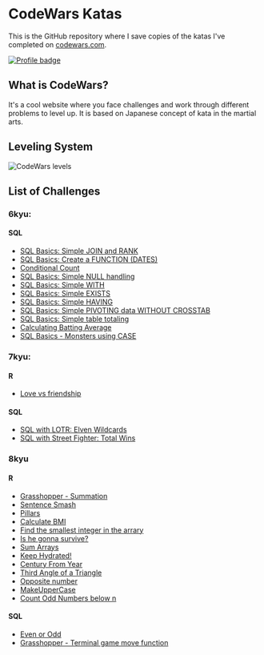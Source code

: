 # CodeWars Katas

This is the GitHub repository where I save copies of the katas I've completed on
[codewars.com](https://www.codewars.com/).

[![Profile badge](https://www.codewars.com/users/BRSRKR/badges/large)](https://www.codewars.com/users/BRSRKR)

## What is CodeWars?

It's a cool website where you face challenges and work through different problems to level up. It is based on Japanese concept of kata in the martial arts.

## Leveling System

![CodeWars levels](https://i.imgur.com/Vm77XMv.png)

## List of Challenges

### 6kyu:

#### SQL
* [SQL Basics: Simple JOIN and RANK](https://github.com/BRSRKR/CodeWars-Katas/blob/master/SQL/6kyu%20-%20SQL%20Basics:%20Simple%20JOIN%20and%20RANK)
* [SQL Basics: Create a FUNCTION (DATES)](https://github.com/BRSRKR/CodeWars-Katas/blob/master/SQL/6kyu%20-%20SQL%20Basics:%20Create%20a%20FUNCTION%20(DATES))
* [Conditional Count](https://github.com/BRSRKR/CodeWars-Katas/blob/master/SQL/6kyu%20-%20Conditional%20Count)
* [SQL Basics: Simple NULL handling](https://github.com/BRSRKR/CodeWars-Katas/blob/master/SQL/6kyu%20-%20SQL%20Basics:%20Simple%20NULL%20handling)
* [SQL Basics: Simple WITH](https://github.com/BRSRKR/CodeWars-Katas/blob/master/SQL/6kyu%20-%20SQL%20Basics:%20Simple%20WITH)
* [SQL Basics: Simple EXISTS](https://github.com/BRSRKR/CodeWars-Katas/blob/master/SQL/6kyu%20-%20SQL%20Basics:%20Simple%20EXISTS)
* [SQL Basics: Simple HAVING](https://github.com/BRSRKR/CodeWars-Katas/blob/master/SQL/6kyu%20-%20SQL%20Basics:%20Simple%20HAVING)
* [ SQL Basics: Simple PIVOTING data WITHOUT CROSSTAB](https://github.com/BRSRKR/CodeWars-Katas/blob/master/SQL/6kyu%20-%20SQL%20Basics:%20Simple%20PIVOTING%20data%20WITHOUT%20CROSSTAB)
* [SQL Basics: Simple table totaling](https://github.com/BRSRKR/CodeWars-Katas/blob/master/SQL/6kyu%20-%20SQL%20Basics:%20Simple%20table%20totaling)
* [Calculating Batting Average](https://github.com/BRSRKR/CodeWars-Katas/blob/master/SQL/6kyu%20-%20Calculating%20Batting%20Average)
* [SQL Basics - Monsters using CASE](https://github.com/BRSRKR/CodeWars-Katas/blob/master/SQL/6kyu%20-%20SQL%20Basics%20-%20Monsters%20using%20CASE)


### 7kyu:

#### R
* [Love vs friendship](https://github.com/BRSRKR/CodeWars-Katas/blob/master/R/7kyu%20-%20Love%20vs%20friendship)
#### SQL
* [SQL with LOTR: Elven Wildcards](https://github.com/BRSRKR/CodeWars-Katas/blob/master/SQL/7kyu%20-%20SQL%20with%20LOTR:%20Elven%20Wildcards)
* [SQL with Street Fighter: Total Wins](https://github.com/BRSRKR/CodeWars-Katas/blob/master/SQL/7kyu%20-%20SQL%20with%20Street%20Fighter:%20Total%20Wins)


### 8kyu

#### R
* [Grasshopper - Summation](https://github.com/BRSRKR/CodeWars-Katas/blob/master/R/8kyu%20-%20Grasshopper%20-%20Summation)
* [Sentence Smash](https://github.com/BRSRKR/CodeWars-Katas/blob/master/R/8kyu%20-%20Sentence%20Smash)
* [Pillars](https://github.com/BRSRKR/CodeWars-Katas/blob/master/R/8kyu%20-%20Pillars)
* [Calculate BMI](https://github.com/BRSRKR/CodeWars-Katas/blob/master/R/8kyu%20-%20Calculate%20BMI)
* [Find the smallest integer in the arrary](https://github.com/BRSRKR/CodeWars-Katas/blob/master/R/8kyu%20-%20Find%20the%20smallest%20integer%20in%20the%20array)
* [Is he gonna survive?](https://github.com/BRSRKR/CodeWars-Katas/blob/master/R/8kyu%20-%20Is%20he%20gonna%20survive%3F)
* [Sum Arrays](https://github.com/BRSRKR/CodeWars-Katas/blob/master/R/8kyu%20-%20Sum%20Arrays)
* [Keep Hydrated!](https://github.com/BRSRKR/CodeWars-Katas/blob/master/R/8kyu%20-%20Keep%20Hydrated!)
* [Century From Year](https://github.com/BRSRKR/CodeWars-Katas/blob/master/R/8kyu%20-%20Century%20From%20Year)
* [Third Angle of a Triangle](https://github.com/BRSRKR/CodeWars-Katas/blob/master/R/8kyu%20-%20Third%20Angle%20of%20a%20Triangle)
* [Opposite number](https://github.com/BRSRKR/CodeWars-Katas/blob/master/R/8kyu%20-%20Opposite%20number)
* [MakeUpperCase](https://github.com/BRSRKR/CodeWars-Katas/blob/master/R/8kyu%20-%20MakeUpperCase)
* [Count Odd Numbers below n](https://github.com/BRSRKR/CodeWars-Katas/blob/master/R/8kyu%20-%20Count%20Odd%20Numbers%20below%20n)

#### SQL
* [Even or Odd](https://github.com/BRSRKR/CodeWars-Katas/blob/master/SQL/8kyu%20-%20Even%20or%20Odd)
* [Grasshopper - Terminal game move function](https://github.com/BRSRKR/CodeWars-Katas/tree/master/SQL)

